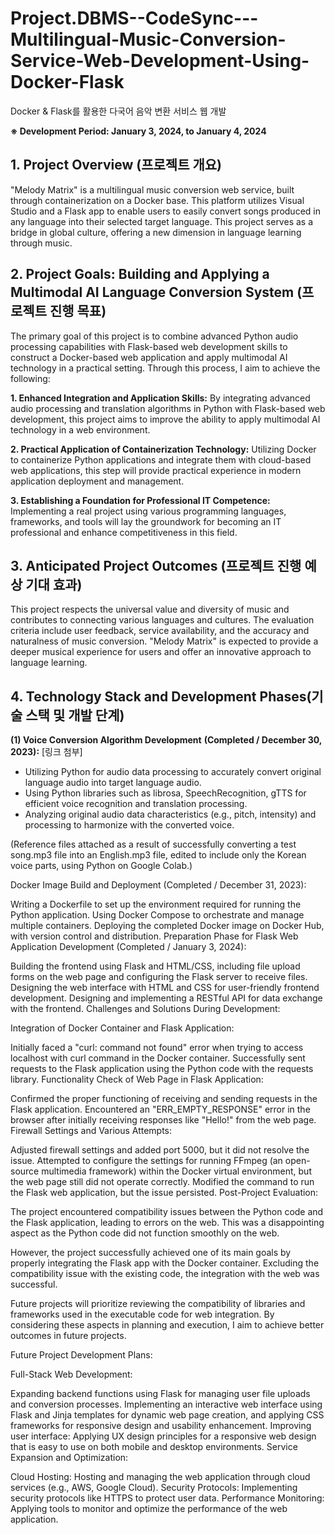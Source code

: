 # Project.DBMS--CodeSync---Multilingual-Music-Conversion-Service-Web-Development-Using-Docker-Flask
Docker &amp; Flask를 활용한 다국어 음악 변환 서비스 웹 개발




**※ Development Period: January 3, 2024, to January 4, 2024**


## 1. Project Overview (프로젝트 개요)

"Melody Matrix" is a multilingual music conversion web service, built through containerization on a Docker base. This platform utilizes Visual Studio and a Flask app to enable users to easily convert songs produced in any language into their selected target language. This project serves as a bridge in global culture, offering a new dimension in language learning through music.


## 2. Project Goals: Building and Applying a Multimodal AI Language Conversion System (프로젝트 진행 목표)

The primary goal of this project is to combine advanced Python audio processing capabilities with Flask-based web development skills to construct a Docker-based web application and apply multimodal AI technology in a practical setting. Through this process, I aim to achieve the following:

**1. Enhanced Integration and Application Skills:** By integrating advanced audio processing and translation algorithms in Python with Flask-based web development, this project aims to improve the ability to apply multimodal AI technology in a web environment.

**2. Practical Application of Containerization Technology:** Utilizing Docker to containerize Python applications and integrate them with cloud-based web applications, this step will provide practical experience in modern application deployment and management.

**3. Establishing a Foundation for Professional IT Competence:** Implementing a real project using various programming languages, frameworks, and tools will lay the groundwork for becoming an IT professional and enhance competitiveness in this field.


## 3. Anticipated Project Outcomes (프로젝트 진행 예상 기대 효과)

This project respects the universal value and diversity of music and contributes to connecting various languages and cultures. The evaluation criteria include user feedback, service availability, and the accuracy and naturalness of music conversion. "Melody Matrix" is expected to provide a deeper musical experience for users and offer an innovative approach to language learning.


## 4. Technology Stack and Development Phases(기술 스택 및 개발 단계)

**(1) Voice Conversion Algorithm Development** **(Completed / December 30, 2023):**
[링크 첨부]

- Utilizing Python for audio data processing to accurately convert original language audio into target language audio.
- Using Python libraries such as librosa, SpeechRecognition, gTTS for efficient voice recognition and translation processing.
- Analyzing original audio data characteristics (e.g., pitch, intensity) and processing to harmonize with the converted voice.

(Reference files attached as a result of successfully converting a test song.mp3 file into an English.mp3 file, edited to include only the Korean voice parts, using Python on Google Colab.)




Docker Image Build and Deployment (Completed / December 31, 2023):

Writing a Dockerfile to set up the environment required for running the Python application.
Using Docker Compose to orchestrate and manage multiple containers.
Deploying the completed Docker image on Docker Hub, with version control and distribution.
Preparation Phase for Flask Web Application Development (Completed / January 3, 2024):

Building the frontend using Flask and HTML/CSS, including file upload forms on the web page and configuring the Flask server to receive files.
Designing the web interface with HTML and CSS for user-friendly frontend development.
Designing and implementing a RESTful API for data exchange with the frontend.
Challenges and Solutions During Development:

Integration of Docker Container and Flask Application:

Initially faced a "curl: command not found" error when trying to access localhost with curl command in the Docker container.
Successfully sent requests to the Flask application using the Python code with the requests library.
Functionality Check of Web Page in Flask Application:

Confirmed the proper functioning of receiving and sending requests in the Flask application.
Encountered an "ERR_EMPTY_RESPONSE" error in the browser after initially receiving responses like "Hello!" from the web page.
Firewall Settings and Various Attempts:

Adjusted firewall settings and added port 5000, but it did not resolve the issue.
Attempted to configure the settings for running FFmpeg (an open-source multimedia framework) within the Docker virtual environment, but the web page still did not operate correctly.
Modified the command to run the Flask web application, but the issue persisted.
Post-Project Evaluation:

The project encountered compatibility issues between the Python code and the Flask application, leading to errors on the web. This was a disappointing aspect as the Python code did not function smoothly on the web.

However, the project successfully achieved one of its main goals by properly integrating the Flask app with the Docker container. Excluding the compatibility issue with the existing code, the integration with the web was successful.

Future projects will prioritize reviewing the compatibility of libraries and frameworks used in the executable code for web integration. By considering these aspects in planning and execution, I aim to achieve better outcomes in future projects.

Future Project Development Plans:

Full-Stack Web Development:

Expanding backend functions using Flask for managing user file uploads and conversion processes.
Implementing an interactive web interface using Flask and Jinja templates for dynamic web page creation, and applying CSS frameworks for responsive design and usability enhancement.
Improving user interface: Applying UX design principles for a responsive web design that is easy to use on both mobile and desktop environments.
Service Expansion and Optimization:

Cloud Hosting: Hosting and managing the web application through cloud services (e.g., AWS, Google Cloud).
Security Protocols: Implementing security protocols like HTTPS to protect user data.
Performance Monitoring: Applying tools to monitor and optimize the performance of the web application.
